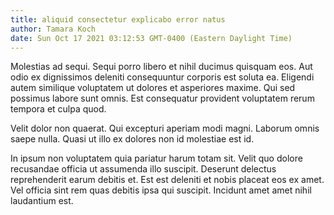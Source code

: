 ```yaml
---
title: aliquid consectetur explicabo error natus
author: Tamara Koch
date: Sun Oct 17 2021 03:12:53 GMT-0400 (Eastern Daylight Time)
---
```

Molestias ad sequi. Sequi porro libero et nihil ducimus quisquam eos. Aut odio ex dignissimos deleniti consequuntur corporis est soluta ea. Eligendi autem similique voluptatem ut dolores et asperiores maxime. Qui sed possimus labore sunt omnis. Est consequatur provident voluptatem rerum tempora et culpa quod.

 Velit dolor non quaerat. Qui excepturi aperiam modi magni. Laborum omnis saepe nulla. Quasi ut illo ex dolores non id molestiae est id.

 In ipsum non voluptatem quia pariatur harum totam sit. Velit quo dolore recusandae officia ut assumenda illo suscipit. Deserunt delectus reprehenderit earum debitis et. Est est deleniti et nobis placeat eos ex amet. Vel officia sint rem quas debitis ipsa qui suscipit. Incidunt amet amet nihil laudantium est.